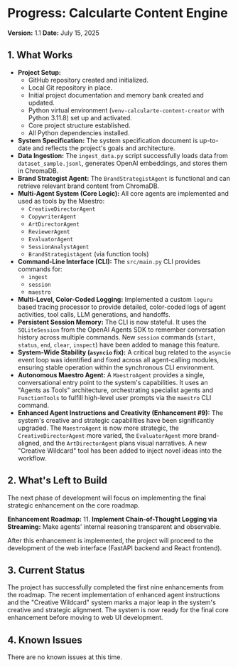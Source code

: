 # Progress: Calcularte Content Engine

**Version:** 1.1
**Date:** July 15, 2025

## 1. What Works

*   **Project Setup:**
    *   GitHub repository created and initialized.
    *   Local Git repository in place.
    *   Initial project documentation and memory bank created and updated.
    *   Python virtual environment (`venv-calcularte-content-creator` with Python 3.11.8) set up and activated.
    *   Core project structure established.
    *   All Python dependencies installed.
*   **System Specification:** The system specification document is up-to-date and reflects the project's goals and architecture.
*   **Data Ingestion:** The `ingest_data.py` script successfully loads data from `dataset_sample.jsonl`, generates OpenAI embeddings, and stores them in ChromaDB.
*   **Brand Strategist Agent:** The `BrandStrategistAgent` is functional and can retrieve relevant brand content from ChromaDB.
*   **Multi-Agent System (Core Logic):** All core agents are implemented and used as tools by the Maestro:
    *   `CreativeDirectorAgent`
    *   `CopywriterAgent`
    *   `ArtDirectorAgent`
    *   `ReviewerAgent`
    *   `EvaluatorAgent`
    *   `SessionAnalystAgent`
    *   `BrandStrategistAgent` (via function tools)
*   **Command-Line Interface (CLI):** The `src/main.py` CLI provides commands for:
    *   `ingest`
    *   `session`
    *   `maestro`
*   **Multi-Level, Color-Coded Logging:** Implemented a custom `loguru` based tracing processor to provide detailed, color-coded logs of agent activities, tool calls, LLM generations, and handoffs.
*   **Persistent Session Memory:** The CLI is now stateful. It uses the `SQLiteSession` from the OpenAI Agents SDK to remember conversation history across multiple commands. New `session` commands (`start`, `status`, `end`, `clear`, `inspect`) have been added to manage this feature.
*   **System-Wide Stability (`asyncio` fix):** A critical bug related to the `asyncio` event loop was identified and fixed across all agent-calling modules, ensuring stable operation within the synchronous CLI environment.
*   **Autonomous Maestro Agent:** A `MaestroAgent` provides a single, conversational entry point to the system's capabilities. It uses an "Agents as Tools" architecture, orchestrating specialist agents and `FunctionTools` to fulfill high-level user prompts via the `maestro` CLI command.
*   **Enhanced Agent Instructions and Creativity (Enhancement #9):** The system's creative and strategic capabilities have been significantly upgraded. The `MaestroAgent` is now more strategic, the `CreativeDirectorAgent` more varied, the `EvaluatorAgent` more brand-aligned, and the `ArtDirectorAgent` plans visual narratives. A new "Creative Wildcard" tool has been added to inject novel ideas into the workflow.

## 2. What's Left to Build

The next phase of development will focus on implementing the final strategic enhancement on the core roadmap.

**Enhancement Roadmap:**
11. **Implement Chain-of-Thought Logging via Streaming:** Make agents' internal reasoning transparent and observable.

After this enhancement is implemented, the project will proceed to the development of the web interface (FastAPI backend and React frontend).

## 3. Current Status

The project has successfully completed the first nine enhancements from the roadmap. The recent implementation of enhanced agent instructions and the "Creative Wildcard" system marks a major leap in the system's creative and strategic alignment. The system is now ready for the final core enhancement before moving to web UI development.

## 4. Known Issues

There are no known issues at this time.
